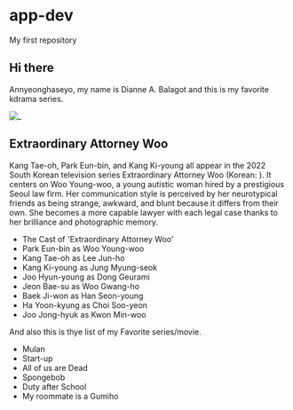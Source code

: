 # app-dev
My first repository

<!-- Introduction --> 
## Hi there 
<p> Annyeonghaseyo, my name is Dianne A. Balagot and this is my favorite kdrama series.</p>

![_](https://upload.wikimedia.org/wikipedia/en/9/9d/Strange_Lawyer_Woo_Young-woo.png)
## Extraordinary Attorney Woo
<p> Kang Tae-oh, Park Eun-bin, and Kang Ki-young all appear in the 2022 South Korean television series Extraordinary Attorney Woo (Korean: ). It centers on Woo Young-woo, a young autistic woman hired by a prestigious Seoul law firm. Her communication style is perceived by her neurotypical friends as being strange, awkward, and blunt because it differs from their own. She becomes a more capable lawyer with each legal case thanks to her brilliance and photographic memory.</p>

<!-- Unordered List -->
* The Cast of 'Extraordinary Attorney Woo'
* Park Eun-bin as Woo Young-woo
* Kang Tae-oh as Lee Jun-ho
* Kang Ki-young as Jung Myung-seok
* Joo Hyun-young as Dong Geurami
* Jeon Bae-su as Woo Gwang-ho
* Baek Ji-won as Han Seon-young
* Ha Yoon-kyung as Choi Soo-yeon
* Joo Jong-hyuk as Kwon Min-woo

<p> And also this is thye list of my Favorite series/movie.</p>

* Mulan
* Start-up
* All of us are Dead
* Spongebob
* Duty after School
* My roommate is a Gumiho
